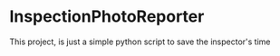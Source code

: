 # InspectionPhotoReporter
This project, is just a simple python script to save the inspector's time
